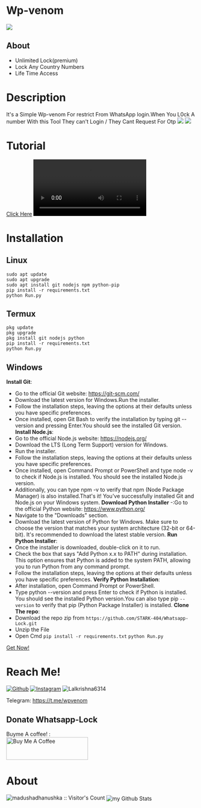 #  Wp-venom

![](https://raw.githubusercontent.com/STARK-404/Whatsapp-Lock/main/images/intro.jpg)
## About
- Unlimited Lock(premium)
- Lock Any Country Numbers
- Life Time Access
# Description
It's a Simple Wp-venom  For restrict From  WhatsApp login.When You L0ck A number With this Tool They can't Login / They Cant Request For Otp
![](https://raw.githubusercontent.com/STARK-404/Whatsapp-Lock/main/images/l0ck.jpg)
![](https://raw.githubusercontent.com/STARK-404/Whatsapp-Lock/main/images/Screenshot_2024-04-17-08-01-25-928_com.whatsapp~2.jpg)

# Tutorial


<a href='https://mrstarkstore.000webhostapp.com/Tutorial.mp4'>Click Here</a>
<video src='https://mrstarkstore.000webhostapp.com/Tutorial.mp4'> </video>

# Installation
## Linux
```
sudo apt update 
sudo apt upgrade
sudo apt install git nodejs npm python-pip
pip install -r requirements.txt
python Run.py
```
## Termux
```
pkg update 
pkg upgrade 
pkg install git nodejs python
pip install -r requirements.txt
python Run.py
```
## Windows
**Install Git**:
- Go to the official Git website: https://git-scm.com/
- Download the latest version for Windows.Run the installer.
- Follow the installation steps, leaving the options at their defaults unless you have specific preferences.
- Once installed, open Git Bash to verify the installation by typing git --version and pressing Enter.You should see the installed Git version.
**Install Node.js**:
- Go to the official Node.js website: https://nodejs.org/
- Download the LTS (Long Term Support) version for Windows.
- Run the installer.
- Follow the installation steps, leaving the options at their defaults unless you have specific preferences.
- Once installed, open Command Prompt or PowerShell and type node -v to check if Node.js is installed. You should see the installed Node.js version.
- Additionally, you can type npm -v to verify that npm (Node Package Manager) is also installed.That's it! You've successfully installed Git and Node.js on your Windows system.
**Download Python Installer**
-:Go to the official Python website: https://www.python.org/
- Navigate to the "Downloads" section.
- Download the latest version of Python for Windows. Make sure to choose the version that matches your system architecture (32-bit or 64-bit). It's recommended to download the latest stable version.
**Run Python Installer**:
- Once the installer is downloaded, double-click on it to run.
- Check the box that says "Add Python x.x to PATH" during installation. This option ensures that Python is added to the system PATH, allowing you to run Python from any command prompt.
- Follow the installation steps, leaving the options at their defaults unless you have specific preferences.
**Verify Python Installation**:
- After installation, open Command Prompt or PowerShell.
- Type python --version and press Enter to check if Python is installed. You should see the installed Python version.You can also type pip `--version` to verify that pip (Python Package Installer) is installed.
**Clone The repo**:
- Download the repo zip from
`https://github.com/STARK-404/Whatsapp-Lock.git`
- Unzip the File
- Open Cmd 
``pip install -r requirements.txt`` 
  ``python Run.py``
  

<a href='mailto:unknownshooter509@gmail.com?Subject=Lock!'>Get Now!</a>

# Reach Me!
<a href="https://github.com/STARK-404/"><img title="Github" src="https://img.shields.io/badge/STARK-404-brightgreen?style=for-the-badge&logo=github"></a>
<a href="https://www.instagram.com/la1uuuuu/" target="_blank"><img src="https://img.shields.io/badge/Instagram-%23E4405F.svg?&style=flat-square&logo=instagram&logoColor=white" alt="Instagram"></a>
<img src="https://img.shields.io/twitter/follow/Lalkrishna6314?logo=twitter&r&style=for-the-badge" alt="Lalkrishna6314" />
<div id='badge'>

Telegram: https://t.me/wpvenom

## Donate Whatsapp-Lock

Buyme A coffee! :
<br>
<a href="https://www.buymeacoffee.com/mrstarkin" target="_blank"><img src="https://cdn.buymeacoffee.com/buttons/v2/default-yellow.png" alt="Buy Me A Coffee" style="height: 60px !important;width: 217px !important;" ></a>

# About 
<img src="https://profile-counter.glitch.me/{STARK-404}/count.svg" alt="madushadhanushka :: Visitor's Count" />
<img align="center" src="https://github-readme-stats.vercel.app/api?username=STARK-404&include_all_commits=true&count_private=true&show_icons=true&line_height=20&title_color=2B5BBD&icon_color=1124BB&text_color=A1A1A1&bg_color=0,000000,130F40" alt="my Github Stats"/>
